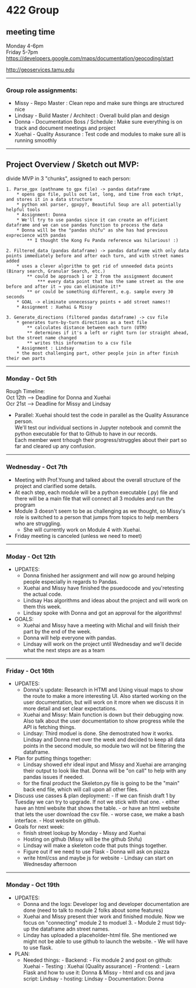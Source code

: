 # 422 Group

## meeting time   
Monday 4-6pm     
Friday 5-7pm     
https://developers.google.com/maps/documentation/geocoding/start   
   
http://geoservices.tamu.edu   
   
---

### Group role assignments:   
* Missy - Repo Master : Clean repo and make sure things are structured nice
* Lindsay - Build Master / Architect : Overall build plan and design
* Donna - Documentation Boss / Schedule : Make sure everything is on track and document meetings and project
* Xuehai - Quality Assurance : Test code and modules to make sure all is running smoothly
   
---

## Project Overview / Sketch out MVP:  
divide MVP in 3 "chunks", assigned to each person:  

    1. Parse_gpx (pathname to gpx file) -> pandas dataframe
        * opens gpx file, pulls out lat, long, and time from each trkpt, and stores it in a data structure
        * python xml parser, gpxpy?, Beautiful Soup are all potentially helpful tools
        * Assignment: Donna
        * We'll try to use pandas since it can create an efficient dataframe and we can use pandas function to process the data
        * Donna will be the "pandas shifu" as she has had previous exprecience with pandas
            ** I thought the Kong Fu Panda reference was hilarious! :)
            
    2. Filtered_data (pandas dataframe) -> pandas dataframe with only data points immediately before and after each turn, and with street names added
        * uses a clever algorithm to get rid of unneeded data points (Binary search, Granular Search, etc.)
            ** could be approach 1 or 2 from the assignment document
                *** every data point that has the same street as the one before and after it → you can eliminate it!*
            ** or could be something different, e.g. sample every 30 seconds
        * GOAL -> eliminate unnecessary points + add street names!!
        * Assignment : Xuehai & Missy
        
    3. Generate_directions (filtered pandas dataframe) -> csv file
        * generates turn-by-turn directions as a text file
            ** calculates distance between each turn (UTM)
            ** determines if it's a left or right turn (or straight ahead, but the street name changed
            ** writes this information to a csv file
        * Assignment : Lindsay
        * the most challenging part, other people join in after finish their own parts
        
    
---
  
### Monday - Oct 5th  
  Rough Timeline:  
    Oct 12th --> Deadline for Donna and Xuehai  
    Ocr 21st --> Deadline for Missy and Lindsay  
   * Parallel: Xuehai should test the code in parallel as the Quality Assurance person.  
    We'll test our individual sections in Jupyter notebook and commit the python executable for that to Github to have in our records.  
    Each member went trhough their progress/struggles about their part so far and cleared up any confusion.    
  
---
  
### Wednesday - Oct 7th  
   * Meeting with Prof.Young and talked about the overall structure of the project and clarified some details. 
   * At each step, each module will be a python executable (.py) file and there will be a main file that will connect all 3 modules and run the program
   * Module 3 doesn't seem to be as challenging as we thought, so Missy's role is switched to a person that jumps from topics to help members who are struggling.
        * She will currently work on Module 4 with Xuehai.
   * Friday meeting is canceled (unless we need to meet)
  
---
  
### Moday - Oct 12th  
* UPDATES: 
  - Donna finished her assignment and will now go around helping people especially in regards to Pandas.
  - Xuehai and Missy have finished the psuedocode and you'retesting the actual code.
  - Lindsay Has algorithms and ideas about the project and will work on them this week.
  - Lindsay spoke with Donna and got an approval for the algorithms! 
* GOALS:
  - Xuehai and Missy have a meeting with Michal and will finish their part by the end of the week.
  - Donna will help everyone with pandas. 
  - Lindsay will work on the project until Wednesday and we'll decide what the next steps are as a team
         
---
### Friday - Oct 16th
   * UPDATES: 
      - Donna's update: Research in HTMl and Using visual maps to show the route to make a more interesting UI. Also started working on the user documentation, but will work on it more when we discuss it in more detail and set clear expectations. 
      - Xuehai and Missy: Main function is down but their debugging now.
                          Also talk about the user documentation to show progress while the API is fetching things.
      - Lindsay: Third moduel is done. She demostrated how it works. 
                 Lindsay and Donna met over the week and decided to keep all data points in the second module, so module two will not be filtering the dataframe.
   * Plan for putting things together:
      - Lindsay showed ehr ideal input and Missy and Xuehai are arranging their output to look like that. Donna will be "on call" to help with any pandas issues if needed.
      - for the final product the Skeleton.py file is going to be the "main" back end file, which will call upon all other files. 
   * Discuss use casses & plan deployment:
            - If we can finish draft 1 by Tuesday we can try to upgrade. If not we stick with that one.
                  - either have an html website that shows the table.
                  - or have an html website that lets the user download the csv file.
                  - worse case, we make a bash interface.
                  - Host website on github.
   *  Goals for next week:
      - finish street lookup by Monday - Missy and Xuehai
      - Hosting on github (Missy will be the github Shifu)
      - Lindsay will make a skeleton code that puts things together.
      - Figure out if we need to use Flask - Donna will ask on piazza
      - write html/css and maybe js for website - Lindsay can start on Wednesday afternoon
      
---
### Monday - Oct 19th      
* UPDATES:
   - Donna and the logs: Developer log and developer documentation are done (need to talk to module 2 folks about some features)
   - Xuehai and Missy present thier work and finished module. Now we focus on "connecting" module 2 to moduel 3.
         - Module 2 must tidy-up the dataframe adn street names.
   - Linday has uploaded a placeholder-html file. She mentioned we might not be able to use github to launch the website. 
         - We will have to use flask.
* PLAN:
   - Needed things:
         - Backend:
            - Fix module 2 and post on github: Xuehai
            - Testing : Xuehai (Quality assurance) 
         - Frontend:
            - Learn Flask and how to use it: Donna & Missy 
            - html and css and java script: Lindsay
            - hosting: Lindsay
            - Documentation: Donna 

